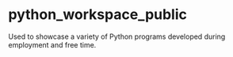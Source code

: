 # python_workspace_public

Used to showcase a variety of Python programs developed during employment and free time.
